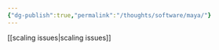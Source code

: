 ```yaml
---
{"dg-publish":true,"permalink":"/thoughts/software/maya/"}
---
```


[[scaling issues\|scaling issues]]